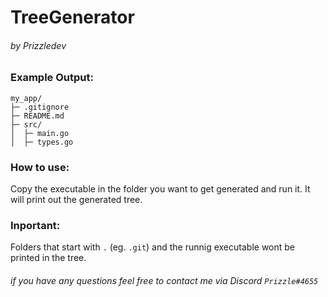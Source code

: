 # TreeGenerator
###### by Prizzledev



### Example Output:
```
my_app/
├─ .gitignore
├─ README.md
├─ src/
│  ├─ main.go
│  ├─ types.go
```

### How to use:

Copy the executable in the folder you want to get generated and run it. It will print out the generated tree.

### Inportant:

Folders that start with `.` (eg. `.git`) and the runnig executable wont be printed in the tree.


###### if you have any questions feel free to contact me via Discord `Prizzle#4655`
